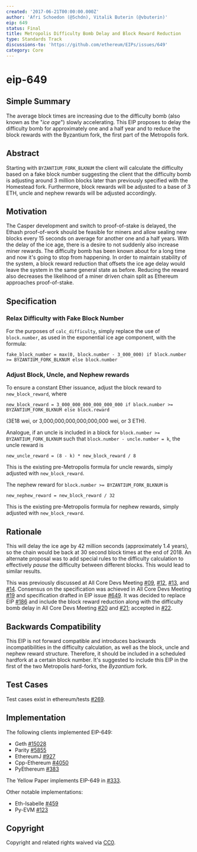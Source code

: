 ```yaml
---
created: '2017-06-21T00:00:00.000Z'
author: 'Afri Schoedon (@5chdn), Vitalik Buterin (@vbuterin)'
eip: 649
status: Final
title: Metropolis Difficulty Bomb Delay and Block Reward Reduction
type: Standards Track
discussions-to: 'https://github.com/ethereum/EIPs/issues/649'
category: Core
---
```


# eip-649

## Simple Summary

The average block times are increasing due to the difficulty bomb \(also known as the "_ice age_"\) slowly accelerating. This EIP proposes to delay the difficulty bomb for approximately one and a half year and to reduce the block rewards with the Byzantium fork, the first part of the Metropolis fork.

## Abstract

Starting with `BYZANTIUM_FORK_BLKNUM` the client will calculate the difficulty based on a fake block number suggesting the client that the difficulty bomb is adjusting around 3 million blocks later than previously specified with the Homestead fork. Furthermore, block rewards will be adjusted to a base of 3 ETH, uncle and nephew rewards will be adjusted accordingly.

## Motivation

The Casper development and switch to proof-of-stake is delayed, the Ethash proof-of-work should be feasible for miners and allow sealing new blocks every 15 seconds on average for another one and a half years. With the delay of the ice age, there is a desire to not suddenly also increase miner rewards. The difficulty bomb has been known about for a long time and now it's going to stop from happening. In order to maintain stability of the system, a block reward reduction that offsets the ice age delay would leave the system in the same general state as before. Reducing the reward also decreases the likelihood of a miner driven chain split as Ethereum approaches proof-of-stake.

## Specification

### Relax Difficulty with Fake Block Number

For the purposes of `calc_difficulty`, simply replace the use of `block.number`, as used in the exponential ice age component, with the formula:

```text
fake_block_number = max(0, block.number - 3_000_000) if block.number >= BYZANTIUM_FORK_BLKNUM else block.number
```

### Adjust Block, Uncle, and Nephew rewards

To ensure a constant Ether issuance, adjust the block reward to `new_block_reward`, where

```text
new_block_reward = 3_000_000_000_000_000_000 if block.number >= BYZANTIUM_FORK_BLKNUM else block.reward
```

\(3E18 wei, or 3,000,000,000,000,000,000 wei, or 3 ETH\).

Analogue, if an uncle is included in a block for `block.number >= BYZANTIUM_FORK_BLKNUM` such that `block.number - uncle.number = k`, the uncle reward is

```text
new_uncle_reward = (8 - k) * new_block_reward / 8
```

This is the existing pre-Metropolis formula for uncle rewards, simply adjusted with `new_block_reward`.

The nephew reward for `block.number >= BYZANTIUM_FORK_BLKNUM` is

```text
new_nephew_reward = new_block_reward / 32
```

This is the existing pre-Metropolis formula for nephew rewards, simply adjusted with `new_block_reward`.

## Rationale

This will delay the ice age by 42 million seconds \(approximately 1.4 years\), so the chain would be back at 30 second block times at the end of 2018. An alternate proposal was to add special rules to the difficulty calculation to effectively _pause_ the difficulty between different blocks. This would lead to similar results.

This was previously discussed at All Core Devs Meeting [\#09](https://github.com/ethereum/pm/blob/master/All%20Core%20Devs%20Meetings/Meeting%209.md#metropolis-timing-and-roadmap-discussion), [\#12](https://github.com/ethereum/pm/blob/master/All%20Core%20Devs%20Meetings/Meeting%2012.md#5-metropolis-update), [\#13](https://github.com/ethereum/pm/blob/master/All%20Core%20Devs%20Meetings/Meeting%2013.md#3-eip-186-reduce-eth-issuance-before-proof-of-stake-hudson), and [\#14](https://github.com/ethereum/pm/blob/master/All%20Core%20Devs%20Meetings/Meeting%2014.md#1-eip-186-reduce-eth-issuance-before-proof-of-stake-core-devs). Consensus on the specification was achieved in All Core Devs Meeting [\#19](https://github.com/ethereum/pm/blob/master/All%20Core%20Devs%20Meetings/Meeting%2019.md) and specification drafted in EIP issue [\#649](https://github.com/ethereum/EIPs/issues/649). It was decided to replace EIP [\#186](https://github.com/ethereum/EIPs/issues/186) and include the block reward reduction along with the difficulty bomb delay in All Core Devs Meeting [\#20](https://github.com/ethereum/pm/blob/master/All%20Core%20Devs%20Meetings/Meeting%2020.md) and [\#21](https://github.com/ethereum/pm/blob/master/All%20Core%20Devs%20Meetings/Meeting%2021.md); accepted in [\#22](https://github.com/ethereum/pm/blob/master/All%20Core%20Devs%20Meetings/Meeting%2022.md).

## Backwards Compatibility

This EIP is not forward compatible and introduces backwards incompatibilities in the difficulty calculation, as well as the block, uncle and nephew reward structure. Therefore, it should be included in a scheduled hardfork at a certain block number. It's suggested to include this EIP in the first of the two Metropolis hard-forks, the _Byzantium_ fork.

## Test Cases

Test cases exist in ethereum/tests [\#269](https://github.com/ethereum/tests/pull/269).

## Implementation

The following clients implemented EIP-649:

* Geth [\#15028](https://github.com/ethereum/go-ethereum/pull/15028)
* Parity [\#5855](https://github.com/paritytech/parity/pull/5855)
* EthereumJ [\#927](https://github.com/ethereum/ethereumj/pull/927)
* Cpp-Ethereum [\#4050](https://github.com/ethereum/cpp-ethereum/issues/4050)
* PyEthereum [\#383](https://github.com/ethereum/pyethereum/pull/383)

The Yellow Paper implements EIP-649 in [\#333](https://github.com/ethereum/yellowpaper/pull/333).

Other notable implementations:

* Eth-Isabelle [\#459](https://github.com/pirapira/eth-isabelle/issues/459)
* Py-EVM [\#123](https://github.com/ethereum/py-evm/pull/123)

## Copyright

Copyright and related rights waived via [CC0](https://creativecommons.org/publicdomain/zero/1.0/).

